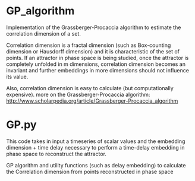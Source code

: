 # GP_algorithm
Implementation of the Grassberger-Procaccia algorithm to estimate the correlation dimension of a set.

Correlation dimension is a fractal dimension (such as Box-counting dimension or Hausdorff dimension) and it is characteristic of the set of points. If an attractor in phase space is being studied, once the attractor is completely unfolded in m dimensions, correlation dimension becomes an invariant and further embeddings in more dimensions should not influence its value.

Also, correlation dimension is easy to calculate (but computationally expensive).
more on the Grassberger-Procaccia algorithm: http://www.scholarpedia.org/article/Grassberger-Procaccia_algorithm

# GP.py

This code takes in input a timeseries of scalar values and the embedding dimension + time delay necessary to perform a time-delay embedding in phase space to reconstruct the attractor.

GP algorithm and utility functions (such as delay embedding) to calculate the Correlation dimension from points reconstructed in phase space
